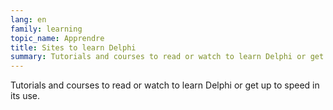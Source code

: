 ```yaml
---
lang: en
family: learning
topic_name: Apprendre
title: Sites to learn Delphi
summary: Tutorials and courses to read or watch to learn Delphi or get up to speed in its use.
---
```

Tutorials and courses to read or watch to learn Delphi or get up to speed in its use.